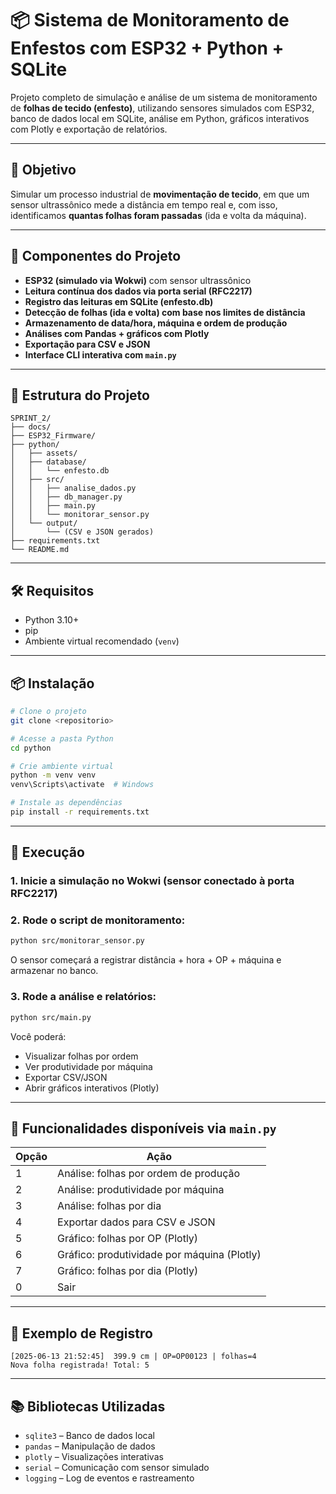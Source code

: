 # 📦 Sistema de Monitoramento de Enfestos com ESP32 + Python + SQLite

Projeto completo de simulação e análise de um sistema de monitoramento de **folhas de tecido (enfesto)**, utilizando sensores simulados com ESP32, banco de dados local em SQLite, análise em Python, gráficos interativos com Plotly e exportação de relatórios.

---

## 🎯 Objetivo

Simular um processo industrial de **movimentação de tecido**, em que um sensor ultrassônico mede a distância em tempo real e, com isso, identificamos **quantas folhas foram passadas** (ida e volta da máquina).

---

## 🧩 Componentes do Projeto

- **ESP32 (simulado via Wokwi)** com sensor ultrassônico
- **Leitura contínua dos dados via porta serial (RFC2217)**
- **Registro das leituras em SQLite (enfesto.db)**
- **Detecção de folhas (ida e volta) com base nos limites de distância**
- **Armazenamento de data/hora, máquina e ordem de produção**
- **Análises com Pandas + gráficos com Plotly**
- **Exportação para CSV e JSON**
- **Interface CLI interativa com `main.py`**

---

## 📂 Estrutura do Projeto

```
SPRINT_2/
├── docs/
├── ESP32_Firmware/
├── python/
│   ├── assets/
│   ├── database/
│   │   └── enfesto.db
│   ├── src/
│   │   ├── analise_dados.py
│   │   ├── db_manager.py
│   │   ├── main.py
│   │   └── monitorar_sensor.py
│   └── output/
│       └── (CSV e JSON gerados)
├── requirements.txt
└── README.md
```

---

## 🛠️ Requisitos

- Python 3.10+
- pip
- Ambiente virtual recomendado (`venv`)

---

## 📦 Instalação

```bash
# Clone o projeto
git clone <repositorio>

# Acesse a pasta Python
cd python

# Crie ambiente virtual
python -m venv venv
venv\Scripts\activate  # Windows

# Instale as dependências
pip install -r requirements.txt
```

---

## 🚀 Execução

### 1. Inicie a simulação no Wokwi (sensor conectado à porta RFC2217)

### 2. Rode o script de monitoramento:

```bash
python src/monitorar_sensor.py
```

O sensor começará a registrar distância + hora + OP + máquina e armazenar no banco.

### 3. Rode a análise e relatórios:

```bash
python src/main.py
```

Você poderá:
- Visualizar folhas por ordem
- Ver produtividade por máquina
- Exportar CSV/JSON
- Abrir gráficos interativos (Plotly)

---

## 🧠 Funcionalidades disponíveis via `main.py`

| Opção | Ação |
|-------|------|
| 1 | Análise: folhas por ordem de produção |
| 2 | Análise: produtividade por máquina |
| 3 | Análise: folhas por dia |
| 4 | Exportar dados para CSV e JSON |
| 5 | Gráfico: folhas por OP (Plotly) |
| 6 | Gráfico: produtividade por máquina (Plotly) |
| 7 | Gráfico: folhas por dia (Plotly) |
| 0 | Sair |

---

## 🧪 Exemplo de Registro

```
[2025-06-13 21:52:45]  399.9 cm | OP=OP00123 | folhas=4
Nova folha registrada! Total: 5
```

---

## 📚 Bibliotecas Utilizadas

- `sqlite3` – Banco de dados local
- `pandas` – Manipulação de dados
- `plotly` – Visualizações interativas
- `serial` – Comunicação com sensor simulado
- `logging` – Log de eventos e rastreamento
